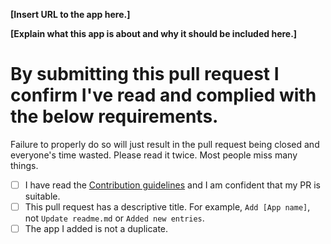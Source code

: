 <!-- Please fill in the **bold** fields, submit the pull request and tick the checkboxes. DO NOT SUBMIT ANYTHING IF YOU FAIL ANY OF THIS RULES -->

**[Insert URL to the app here.]**

**[Explain what this app is about and why it should be included here.]**

# By submitting this pull request I confirm I've read and complied with the below requirements.

Failure to properly do so will just result in the pull request being closed and everyone's time wasted. Please read it twice. Most people miss many things.

- [ ] I have read the [Contribution guidelines](https://github.com/aviaryan/awesome-no-login-web-apps/blob/master/CONTRIBUTING.md) and I am confident that my PR is suitable.
- [ ] This pull request has a descriptive title. For example, `Add [App name]`, not `Update readme.md` or `Added new entries`.
- [ ] The app I added is not a duplicate.

